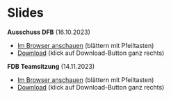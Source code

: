# Slides

**Ausschuss DFB** (16.10.2023)

* [Im Browser anschauen](https://raw.githack.com/j-5chneider/SHARED/master/AusschussFDB.html) (blättern mit Pfeiltasten)
* [Download](https://github.com/j-5chneider/SHARED/blob/master/AusschussFDB.html) (klick auf Download-Button ganz rechts)


**FDB Teamsitzung** (14.11.2023)

* [Im Browser anschauen](https://raw.githack.com/j-5chneider/SHARED/master/FDB-Teamsitzung.html) (blättern mit Pfeiltasten)
* [Download](https://github.com/j-5chneider/SHARED/blob/master/FDB-Teamsitzung.html) (klick auf Download-Button ganz rechts)